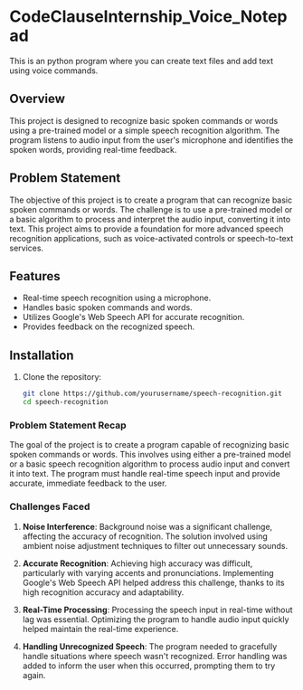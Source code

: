 # CodeClauseInternship_Voice_Notepad
This is an python program where you can create text files and add text using voice commands.

## Overview

This project is designed to recognize basic spoken commands or words using a pre-trained model or a simple speech recognition algorithm. The program listens to audio input from the user's microphone and identifies the spoken words, providing real-time feedback.

## Problem Statement

The objective of this project is to create a program that can recognize basic spoken commands or words. The challenge is to use a pre-trained model or a basic algorithm to process and interpret the audio input, converting it into text. This project aims to provide a foundation for more advanced speech recognition applications, such as voice-activated controls or speech-to-text services.

## Features

- Real-time speech recognition using a microphone.
- Handles basic spoken commands and words.
- Utilizes Google's Web Speech API for accurate recognition.
- Provides feedback on the recognized speech.

## Installation

1. Clone the repository:
   ```bash
   git clone https://github.com/yourusername/speech-recognition.git
   cd speech-recognition


### Problem Statement Recap

The goal of the project is to create a program capable of recognizing basic spoken commands or words. This involves using either a pre-trained model or a basic speech recognition algorithm to process audio input and convert it into text. The program must handle real-time speech input and provide accurate, immediate feedback to the user.

### Challenges Faced

1. **Noise Interference**: Background noise was a significant challenge, affecting the accuracy of recognition. The solution involved using ambient noise adjustment techniques to filter out unnecessary sounds.

2. **Accurate Recognition**: Achieving high accuracy was difficult, particularly with varying accents and pronunciations. Implementing Google's Web Speech API helped address this challenge, thanks to its high recognition accuracy and adaptability.

3. **Real-Time Processing**: Processing the speech input in real-time without lag was essential. Optimizing the program to handle audio input quickly helped maintain the real-time experience.

4. **Handling Unrecognized Speech**: The program needed to gracefully handle situations where speech wasn't recognized. Error handling was added to inform the user when this occurred, prompting them to try again.

